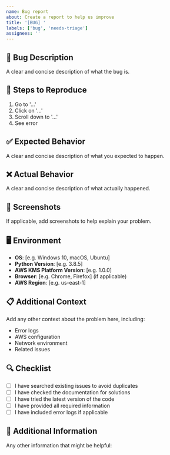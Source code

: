 ```yaml
---
name: Bug report
about: Create a report to help us improve
title: '[BUG] '
labels: ['bug', 'needs-triage']
assignees: ''
---
```


## 🐛 Bug Description
A clear and concise description of what the bug is.

## 🔄 Steps to Reproduce
1. Go to '...'
2. Click on '...'
3. Scroll down to '...'
4. See error

## ✅ Expected Behavior
A clear and concise description of what you expected to happen.

## ❌ Actual Behavior
A clear and concise description of what actually happened.

## 📸 Screenshots
If applicable, add screenshots to help explain your problem.

## 🖥️ Environment
- **OS**: [e.g. Windows 10, macOS, Ubuntu]
- **Python Version**: [e.g. 3.8.5]
- **AWS KMS Platform Version**: [e.g. 1.0.0]
- **Browser**: [e.g. Chrome, Firefox] (if applicable)
- **AWS Region**: [e.g. us-east-1]

## 📋 Additional Context
Add any other context about the problem here, including:
- Error logs
- AWS configuration
- Network environment
- Related issues

## 🔍 Checklist
- [ ] I have searched existing issues to avoid duplicates
- [ ] I have checked the documentation for solutions
- [ ] I have tried the latest version of the code
- [ ] I have provided all required information
- [ ] I have included error logs if applicable

## 📝 Additional Information
Any other information that might be helpful: 